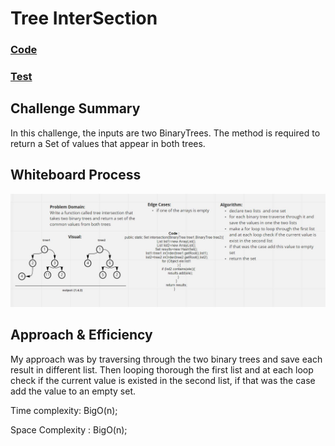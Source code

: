 # Tree InterSection

### [Code](../../lib/src/main/java/challenges/tree/BinaryTree.java)

### [Test](../../lib/src/test/java/challenges/tree/TreeMaxTest.java)

## Challenge Summary

In this challenge, the inputs are two BinaryTrees. The method is required to return a Set of values that appear in both trees.



## Whiteboard Process

![](./tree%20intersection.JPG)

## Approach & Efficiency

My approach was by traversing through the two binary trees and save each result in different list.
Then looping thorough the first list and at each loop check if the current value is existed in the second list,
if that was the case add the value to an empty set.

Time complexity: BigO(n);

Space Complexity : BigO(n);
